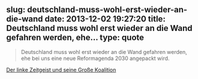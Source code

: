slug: deutschland-muss-wohl-erst-wieder-an-die-wand
date: 2013-12-02 19:27:20
title: Deutschland muss wohl erst wieder an die Wand gefahren werden, ehe...
type: quote
---

> Deutschland muss wohl erst wieder an die Wand gefahren werden, ehe bei uns eine neue Reformagenda 2030 angepackt wird.

[Der linke Zeitgeist und seine Große Koalition](http://www.insm-oekonomenblog.de/11073-der-linke-zeitgeist-und-seine-grosse-koalition/)
